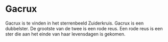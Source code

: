# Gacrux

Gacrux is te vinden in het sterrenbeeld Zuiderkruis. Gacrux is een dubbelster.
De grootste van de twee is een rode reus. Een rode reus is een ster die aan het
einde van haar levensdagen is gekomen.

